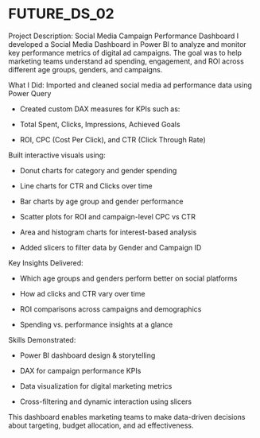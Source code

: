# FUTURE_DS_02


Project Description: Social Media Campaign Performance Dashboard
I developed a Social Media Dashboard in Power BI to analyze and monitor key performance metrics of digital ad campaigns. The goal was to help marketing teams understand ad spending, engagement, and ROI across different age groups, genders, and campaigns.

What I Did:
Imported and cleaned social media ad performance data using Power Query

- Created custom DAX measures for KPIs such as:

- Total Spent, Clicks, Impressions, Achieved Goals

- ROI, CPC (Cost Per Click), and CTR (Click Through Rate)

Built interactive visuals using:

- Donut charts for category and gender spending

- Line charts for CTR and Clicks over time

- Bar charts by age group and gender performance

- Scatter plots for ROI and campaign-level CPC vs CTR

- Area and histogram charts for interest-based analysis

- Added slicers to filter data by Gender and Campaign ID

Key Insights Delivered:
- Which age groups and genders perform better on social platforms

- How ad clicks and CTR vary over time

- ROI comparisons across campaigns and demographics

- Spending vs. performance insights at a glance

 Skills Demonstrated:
- Power BI dashboard design & storytelling

- DAX for campaign performance KPIs

- Data visualization for digital marketing metrics

- Cross-filtering and dynamic interaction using slicers

This dashboard enables marketing teams to make data-driven decisions about targeting, budget allocation, and ad effectiveness.
